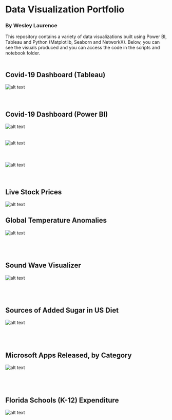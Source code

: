 # Data Visualization Portfolio
### By Wesley Laurence
This repository contains a variety of data visualizations built using Power BI, Tableau and Python (Matplotlib, Seaborn and NetworkX). Below, you can see the visuals produced and you can access the code in the scripts and notebook folder.
<br><br>
## Covid-19 Dashboard (Tableau)
![alt text](https://github.com/wesleyLaurence/Data-Visualization/blob/main/images/Tableau%20Dashboard.png)
<br><br><br>
## Covid-19 Dashboard (Power BI)
![alt text](https://github.com/wesleyLaurence/Data-Visualization/blob/main/images/Covid%20Dashboard.png)
<br><br><br>
![alt text](https://github.com/wesleyLaurence/Data-Visualization/blob/main/images/covid_19_usa_canada.png)
<br><br><br><br>
![alt text](https://github.com/wesleyLaurence/Data-Visualization/blob/main/images/facebook-graph-resized.png)
<br><br><br>
## Live Stock Prices
![alt text](https://github.com/wesleyLaurence/Stock-Market-Analytics/blob/master/data/stock-prices.png?raw=true)
## Global Temperature Anomalies
![alt text](https://github.com/wesleyLaurence/Data-Visualization/blob/main/images/Global%20Temperature%20Anomalies.png)
<br><br><br><br>
## Sound Wave Visualizer
![alt text](https://github.com/wesleyLaurence/Data-Visualization/blob/main/images/Sound%20Wave%20Analyzer.png)
<br><br><br><br>
## Sources of Added Sugar in US Diet
![alt text](https://github.com/wesleyLaurence/Data-Visualization/blob/main/images/sources-of-add-sugars-us-population.png)
<br><br><br><br>
## Microsoft Apps Released, by Category
![alt text](https://github.com/wesleyLaurence/Data-Visualization/blob/main/images/Microsoft%20Top%20App%20Categories.png)
<br><br><br><br>
## Florida Schools (K-12) Expenditure
![alt text](https://github.com/wesleyLaurence/Data-Visualization/blob/main/images/FL%20K-12%20Expenditure.png)



